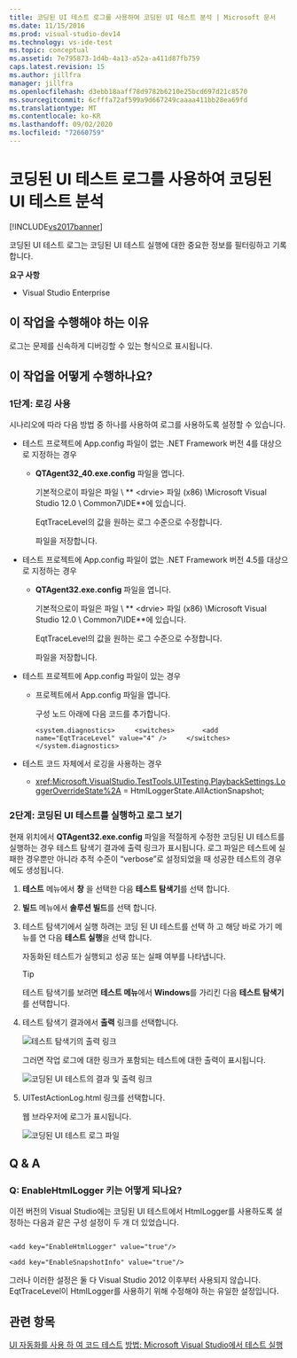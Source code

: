 ```yaml
---
title: 코딩된 UI 테스트 로그를 사용하여 코딩된 UI 테스트 분석 | Microsoft 문서
ms.date: 11/15/2016
ms.prod: visual-studio-dev14
ms.technology: vs-ide-test
ms.topic: conceptual
ms.assetid: 7e795873-1d4b-4a13-a52a-a411d87fb759
caps.latest.revision: 15
ms.author: jillfra
manager: jillfra
ms.openlocfilehash: d3ebb18aaff78d9782b6210e25bcd697d21c8570
ms.sourcegitcommit: 6cfffa72af599a9d667249caaaa411bb28ea69fd
ms.translationtype: MT
ms.contentlocale: ko-KR
ms.lasthandoff: 09/02/2020
ms.locfileid: "72660759"
---
```

# <a name="analyzing-coded-ui-tests-using-coded-ui-test-logs"></a>코딩된 UI 테스트 로그를 사용하여 코딩된 UI 테스트 분석
[!INCLUDE[vs2017banner](../includes/vs2017banner.md)]

코딩된 UI 테스트 로그는 코딩된 UI 테스트 실행에 대한 중요한 정보를 필터링하고 기록합니다.

 **요구 사항**

- Visual Studio Enterprise

## <a name="why-should-i-do-this"></a>이 작업을 수행해야 하는 이유
 로그는 문제를 신속하게 디버깅할 수 있는 형식으로 표시됩니다.

## <a name="how-do-i-do-this"></a>이 작업을 어떻게 수행하나요?

### <a name="step-1-enable-logging"></a>1단계: 로깅 사용
 시나리오에 따라 다음 방법 중 하나를 사용하여 로그를 사용하도록 설정할 수 있습니다.

- 테스트 프로젝트에 App.config 파일이 없는 .NET Framework 버전 4를 대상으로 지정하는 경우

  - **QTAgent32_40.exe.config** 파일을 엽니다.

    기본적으로이 파일은 파일 \ ** \<drvie> 파일 (x86) \Microsoft Visual Studio 12.0 \ Common7\IDE**에 있습니다.

    EqtTraceLevel의 값을 원하는 로그 수준으로 수정합니다.

    파일을 저장합니다.

- 테스트 프로젝트에 App.config 파일이 없는 .NET Framework 버전 4.5를 대상으로 지정하는 경우

  - **QTAgent32.exe.config** 파일을 엽니다.

    기본적으로이 파일은 파일 \ ** \<drvie> 파일 (x86) \Microsoft Visual Studio 12.0 \ Common7\IDE**에 있습니다.

    EqtTraceLevel의 값을 원하는 로그 수준으로 수정합니다.

    파일을 저장합니다.

- 테스트 프로젝트에 App.config 파일이 있는 경우

  - 프로젝트에서 App.config 파일을 엽니다.

    구성 노드 아래에 다음 코드를 추가합니다.

    `<system.diagnostics>     <switches>       <add name="EqtTraceLevel" value="4" />     </switches>  </system.diagnostics>`

- 테스트 코드 자체에서 로깅을 사용하는 경우

  - <xref:Microsoft.VisualStudio.TestTools.UITesting.PlaybackSettings.LoggerOverrideState%2A> = HtmlLoggerState.AllActionSnapshot;

### <a name="step-2-run-your-coded-ui-test-and-view-the-log"></a>2단계: 코딩된 UI 테스트를 실행하고 로그 보기
 현재 위치에서 **QTAgent32.exe.config** 파일을 적절하게 수정한 코딩된 UI 테스트를 실행하는 경우 테스트 탐색기 결과에 출력 링크가 표시됩니다. 로그 파일은 테스트에 실패한 경우뿐만 아니라 추적 수준이 “verbose”로 설정되었을 때 성공한 테스트의 경우에도 생성됩니다.

1. **테스트** 메뉴에서 **창** 을 선택한 다음 **테스트 탐색기**를 선택 합니다.

2. **빌드** 메뉴에서 **솔루션 빌드**를 선택 합니다.

3. 테스트 탐색기에서 실행 하려는 코딩 된 UI 테스트를 선택 하 고 해당 바로 가기 메뉴를 연 다음 **테스트 실행**을 선택 합니다.

     자동화된 테스트가 실행되고 성공 또는 실패 여부를 나타냅니다.

    > [!TIP]
    > 테스트 탐색기를 보려면 **테스트 메뉴**에서 **Windows**를 가리킨 다음 **테스트 탐색기**를 선택합니다.

4. 테스트 탐색기 결과에서 **출력** 링크를 선택합니다.

     ![테스트 탐색기의 출력 링크](../test/media/cuit-htmlactionlog1.png "CUIT_HTMLActionLog1")

     그러면 작업 로그에 대한 링크가 포함되는 테스트에 대한 출력이 표시됩니다.

     ![코딩된 UI 테스트의 결과 및 출력 링크](../test/media/cuit-htmlactionlog2.png "CUIT_HTMLActionLog2")

5. UITestActionLog.html 링크를 선택합니다.

     웹 브라우저에 로그가 표시됩니다.

     ![코딩된 UI 테스트 로그 파일](../test/media/cuit-htmlactionlog3.png "CUIT_HTMLActionLog3")

## <a name="q--a"></a>Q & A

### <a name="q-what-happened-to-the-enablehtmllogger-key"></a>Q: EnableHtmlLogger 키는 어떻게 되나요?
 이전 버전의 Visual Studio에는 코딩된 UI 테스트에서 HtmlLogger를 사용하도록 설정하는 다음과 같은 구성 설정이 두 개 더 있었습니다.

```

<add key="EnableHtmlLogger" value="true"/>

<add key="EnableSnapshotInfo" value="true"/>

```

 그러나 이러한 설정은 둘 다 Visual Studio 2012 이후부터 사용되지 않습니다. EqtTraceLevel이 HtmlLogger를 사용하기 위해 수정해야 하는 유일한 설정입니다.

## <a name="see-also"></a>관련 항목
 [UI 자동화를 사용 하 여 코드 테스트](../test/use-ui-automation-to-test-your-code.md) [방법: Microsoft Visual Studio에서 테스트 실행](https://msdn.microsoft.com/library/1a1207a9-2a33-4a1e-a1e3-ddf0181b1046)
